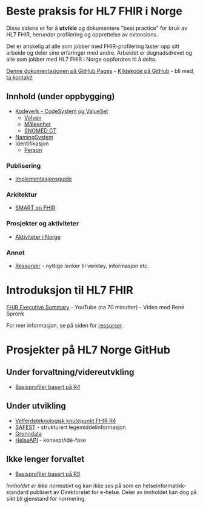 # Beste praksis for HL7 FHIR i Norge

Disse sidene er for å **utvikle** og dokumentere "best practice" for bruk av HL7 FHIR, herunder profilering og opprettelse av extensions. 

Det er ønskelig at alle som jobber med FHIR-profilering laster opp sitt arbeide og deler sine erfaringer med andre. Arbeidet er dugnadsdrevet og alle som jobber med HL7 FHIR i Norge oppfordres til å delta. 

[Denne dokumentasjonen på GitHub Pages](https://hl7norway.github.io/best-practice/) - [Kildekode på GitHub](https://github.com/HL7Norway/best-practice) - bli med, [ta kontakt!](docs/contact.md)

## Innhold (under oppbygging)

* [Kodeverk - CodeSystem og ValueSet](docs/codesystem.md)
  * [Volven](docs/codesystem.md#kodeverk-fra-volvenno)
  * [Måleenhet](docs/ucum.md)
  * [SNOMED CT](docs/snomed-ct.md)
* [NamingSystem](docs/namingsystem.md)
* Identifikasjon
  * [Person](docs/identifier-person.md)

### Publisering

* [Implementasjonsguide](docs/implementationguide.md)

### Arkitektur

* [SMART on FHIR](docs/smart.md)

### Prosjekter og aktiviteter

* [Aktiviteter i Norge](docs/activities-norway.md)

### Annet

* [Ressurser](docs/resources.md) - nyttige lenker til verktøy, informasjon etc.

# Introduksjon til HL7 FHIR

[FHIR Executive Summary](https://youtu.be/YKr-MpptnYU?t=465) - YouTube (ca 70 minutter) - Video med René Spronk

For mer informasjon, se på siden for [ressurser](docs/resources.md).

# Prosjekter på HL7 Norge GitHub

## Under forvaltning/videreutvkling

* [Basisprofiler basert på R4](https://github.com/HL7Norway/basisprofiler-r4)

## Under utvikling

* [Velferdsteknologisk knutepunkt FHIR R4](https://github.com/HL7Norway/VKP-R4)
* [SAFEST](https://github.com/HL7Norway/SAFEST) - strukturert legemiddelinformasjon
* [Grunndata](https://github.com/HL7Norway/Grunndata-profiles)
* [HelseAPI](https://github.com/HL7Norway/HelseAPI) - konsept/idé-fase

## Ikke lenger forvaltet

* [Basisprofiler basert på R3](https://github.com/HL7Norway/basisprofiler-r3)

_Innholdet er ikke normativt_ og kan ikke ses på som en helseinformatikk-standard publisert av Direktoratet for e-helse. Deler av innholdet kan dog på sikt bli gjenstand for normering. 

